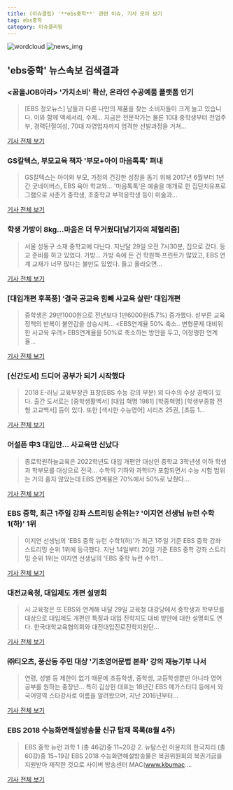 ```yaml
---
title: (이슈클립) '**ebs중학**' 관련 이슈, 기사 모아 보기
tag: ebs중학
category: 이슈클리핑
---
```

![wordcloud](https://s3.ap-northeast-2.amazonaws.com/lyrics101-wordcloud/2018-09-03-1535979368.png)
![news_img](https://user-images.githubusercontent.com/42597476/44507050-1206f400-a6e4-11e8-8d98-7ffbfebb353f.png)
## **'**ebs중학**'** 뉴스속보 검색결과
### <꿈을JOB아라> '가치소비' 확산, 온라인 수공예품 플랫폼 인기

>[EBS 정오뉴스] 남들과 다른 나만의 제품을 찾는 소비자들이 크게 늘고 있습니다. 이와 함께 액세서리, 수제... 지금은 전문작가는 물론 10대 중학생부터 전업주부, 경력단절여성, 70대 자영업자까지 엄격한 선발과정을 거쳐...

<a href="http://news.ebs.co.kr/ebsnews/allView/10946229/H" target="_blank">기사 전체 보기</a>

### GS칼텍스, 부모교육 책자 '부모+아이 마음톡톡' 펴내

>GS칼텍스는 아이와 부모, 가정의 건강한 성장을 돕기 위해 2017년 6월부터 1년간 굿네이버스, EBS 육아 학교와... '마음톡톡'은 예술을 매개로 한 집단치유프로그램으로 사춘기 중학생, 초중학교 부적응학생 등이 미술과...

<a href="http://www.insightkorea.co.kr//news/articleView.html?idxno=30442" target="_blank">기사 전체 보기</a>

### 학생 가방이 8kg…마음은 더 무거웠다[남기자의 체헐리즘]

>서울 성동구 소재 중학교에 다닌다. 지난달 29일 오전 7시30분, 집으로 갔다. 등교 준비를 하고 있었다. 가방... 가방 속에 든 건 학원책·프린트가 많았고, EBS 연계 교재가 너무 많다는 불만도 있었다. 들고 올라오면...

<a href="http://news.mt.co.kr/mtview.php?no=2018082815495554131" target="_blank">기사 전체 보기</a>

### [대입개편 후폭풍] ‘결국 공교육 힘빼 사교육 살린’ 대입개편

>중학생은 29만1000원으로 전년보다 1만6000원(5.7%) 증가했다. 섣부른 교육정책의 반복이 불안감을 상승시켜... <EBS연계율 50% 축소.. 변형문제 대비위한 사교육 우려> EBS연계율을 50%로 축소하는 방안을 두고, 어정쩡한 연계율...

<a href="http://www.veritas-a.com/news/articleView.html?idxno=125329" target="_blank">기사 전체 보기</a>

### [신간도서] 드디어 공부가 되기 시작했다

>2018 E-러닝 교육부장관 표창(EBS 수능 강의 부문) 외 다수의 수상 경력이 있다. 출간 도서로는 [중학생활백서] [대입 혁명 1981] [학종혁명] [학생부종합 전형 고교백서] 등이 있다. 또한 [색시한 수능영어] 시리즈 25권, [초등 1...

<a href="http://edu.chosun.com/site/data/html_dir/2018/08/22/2018082202435.html" target="_blank">기사 전체 보기</a>

### 어설픈 中3 대입안… 사교육만 신났다

>종로학원하늘교육은 2022학년도 대입 개편안 대상인 중학교 3학년생 이하 학생과 학부모를 대상으로 전국... 수학의 기하와 과학Ⅱ가 포함되면서 수능 시험 범위는 거의 줄지 않았는데 EBS 연계율은 70%에서 50%로 낮췄다....

<a href="http://news.kmib.co.kr/article/view.asp?arcid=0923996293&code=11131300&cp=nv" target="_blank">기사 전체 보기</a>

### EBS 중학, 최근 1주일 강좌 스트리밍 순위는? '이지연 선생님 뉴런 수학1(하)' 1위

>이지연 선생님의 'EBS 중학 뉴런 수학1(하)'가 최근 1주일 기준 EBS 중학 강좌 스트리밍 순위 1위에 등극했다. 지난 14일부터 20일 기준 EBS 중학 강좌 스트리밍 순위 1위는 이지연 선생님의 'EBS 중학 뉴런 수학1...

<a href="http://www.topstarnews.net/news/articleView.html?idxno=468308" target="_blank">기사 전체 보기</a>

### 대전교육청, 대입제도 개편 설명회

>시 교육청은 또 EBS와 연계해 내달 29일 교육청 대강당에서 중학생과 학부모를 대상으로 대입제도 개편안 특징과 대입 진학지도 대비 방안에 대한 설명회도 연다. 한국대학교육협의회와 대전대입진로진학지원단...

<a href="http://www.ggilbo.com/news/articleView.html?idxno=538234" target="_blank">기사 전체 보기</a>

### ㈜티오츠, 풍산동 주민 대상 '기초영어문법 본좌' 강의 재능기부 나서

>연령, 성별 등 제한이 없기 때문에 초등학생, 중학생, 고등학생뿐만 아니라 영어 공부를 원하는 중장년... 특히 김상헌 대표는 18년간 EBS 메가스터디 등에서 외국어영역 스타강사로 이름을 알려왔으며, 지난 2016년부터...

<a href="http://www.newsrep.co.kr/news/articleView.html?idxno=56812" target="_blank">기사 전체 보기</a>

### EBS 2018 수능화면해설방송물 신규 탑재 목록(8월 4주)

>EBS 중학 뉴런 과학 1 (총 46강)중 11~20강 2. 뉴탐스런 이윤지의 한국지리 (총 60강)중 15~19강 EBS 2018 수능화면해설방송물은 복권위원회의 복권기금을 지원받아 제작한 것으로 사이버 방송센터 MAC(www.kbumac....

<a href="http://www.ablenews.co.kr/News/NewsContent.aspx?CategoryCode=0002&NewsCode=000220180820091502844341" target="_blank">기사 전체 보기</a>


